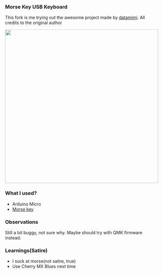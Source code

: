 ### Morse Key USB Keyboard

This fork is me trying out the awesome project made by [datamimi](https://github.com/datamimi/morse). All credits to the original author

<img src="./morse_keyboard.jpg" width="500" height="500"/>

### What I used?

- Arduino Micro
- [Morse key](https://www.amazon.in/dp/B07FBTRMXQ/ref=cm_sw_r_cp_apap_p94xlQQ7NbRkr)

### Observations

Still a bit buggy, not sure why. Maybe should try with QMK firmware instead.

### Learnings(Satire)

- I suck at morse(not satire, true)
- Use Cherry MX Blues next time
